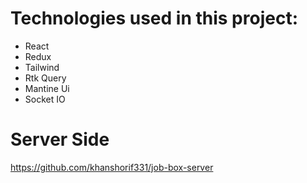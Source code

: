 # Technologies used in this project:
* React
* Redux
* Tailwind
* Rtk Query
* Mantine Ui
* Socket IO
# Server Side
https://github.com/khanshorif331/job-box-server
